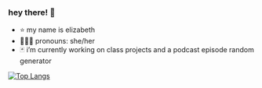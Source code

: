 ### hey there! 👋
* ⭐ my name is elizabeth
* 👩🏻‍💻 pronouns: she/her
* 🃏 i’m currently working on class projects and a podcast episode random generator

[![Top Langs](https://github-readme-stats.vercel.app/api/top-langs/?username=19ewalker&exclude_repo=)](https://github.com/anuraghazra/github-readme-stats)
